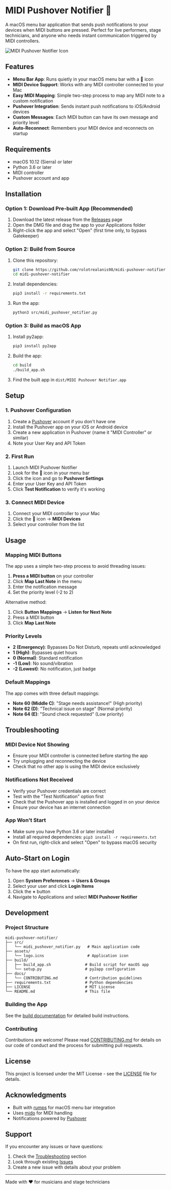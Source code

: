 # MIDI Pushover Notifier 🎹

A macOS menu bar application that sends push notifications to your devices when MIDI buttons are pressed. Perfect for live performers, stage technicians, and anyone who needs instant communication triggered by MIDI controllers.

![MIDI Pushover Notifier Icon](assets/logo.icns)

## Features

- **Menu Bar App**: Runs quietly in your macOS menu bar with a 🎹 icon
- **MIDI Device Support**: Works with any MIDI controller connected to your Mac
- **Easy MIDI Mapping**: Simple two-step process to map any MIDI note to a custom notification
- **Pushover Integration**: Sends instant push notifications to iOS/Android devices
- **Custom Messages**: Each MIDI button can have its own message and priority level
- **Auto-Reconnect**: Remembers your MIDI device and reconnects on startup

## Requirements

- macOS 10.12 (Sierra) or later
- Python 3.6 or later
- MIDI controller
- Pushover account and app

## Installation

### Option 1: Download Pre-built App (Recommended)

1. Download the latest release from the [Releases](https://github.com/yourusername/midi-pushover/releases) page
2. Open the DMG file and drag the app to your Applications folder
3. Right-click the app and select "Open" (first time only, to bypass Gatekeeper)

### Option 2: Build from Source

1. Clone this repository:
   ```bash
   git clone https://github.com/rolotrealanis98/midi-pushover-notifier.git
   cd midi-pushover-notifier
   ```

2. Install dependencies:
   ```bash
   pip3 install -r requirements.txt
   ```

3. Run the app:
   ```bash
   python3 src/midi_pushover_notifier.py
   ```

### Option 3: Build as macOS App

1. Install py2app:
   ```bash
   pip3 install py2app
   ```

2. Build the app:
   ```bash
   cd build
   ./build_app.sh
   ```

3. Find the built app in `dist/MIDI Pushover Notifier.app`

## Setup

### 1. Pushover Configuration

1. Create a [Pushover](https://pushover.net) account if you don't have one
2. Install the Pushover app on your iOS or Android device
3. Create a new application in Pushover (name it "MIDI Controller" or similar)
4. Note your User Key and API Token

### 2. First Run

1. Launch MIDI Pushover Notifier
2. Look for the 🎹 icon in your menu bar
3. Click the icon and go to **Pushover Settings**
4. Enter your User Key and API Token
5. Click **Test Notification** to verify it's working

### 3. Connect MIDI Device

1. Connect your MIDI controller to your Mac
2. Click the 🎹 icon → **MIDI Devices**
3. Select your controller from the list

## Usage

### Mapping MIDI Buttons

The app uses a simple two-step process to avoid threading issues:

1. **Press a MIDI button** on your controller
2. Click **Map Last Note** in the menu
3. Enter the notification message
4. Set the priority level (-2 to 2)

Alternative method:
1. Click **Button Mappings** → **Listen for Next Note**
2. Press a MIDI button
3. Click **Map Last Note**

### Priority Levels

- **2 (Emergency)**: Bypasses Do Not Disturb, repeats until acknowledged
- **1 (High)**: Bypasses quiet hours
- **0 (Normal)**: Standard notification
- **-1 (Low)**: No sound/vibration
- **-2 (Lowest)**: No notification, just badge

### Default Mappings

The app comes with three default mappings:
- **Note 60 (Middle C)**: "Stage needs assistance!" (High priority)
- **Note 62 (D)**: "Technical issue on stage" (Normal priority)
- **Note 64 (E)**: "Sound check requested" (Low priority)

## Troubleshooting

### MIDI Device Not Showing
- Ensure your MIDI controller is connected before starting the app
- Try unplugging and reconnecting the device
- Check that no other app is using the MIDI device exclusively

### Notifications Not Received
- Verify your Pushover credentials are correct
- Test with the "Test Notification" option first
- Check that the Pushover app is installed and logged in on your device
- Ensure your device has an internet connection

### App Won't Start
- Make sure you have Python 3.6 or later installed
- Install all required dependencies: `pip3 install -r requirements.txt`
- On first run, right-click and select "Open" to bypass macOS security

## Auto-Start on Login

To have the app start automatically:

1. Open **System Preferences** → **Users & Groups**
2. Select your user and click **Login Items**
3. Click the **+** button
4. Navigate to Applications and select **MIDI Pushover Notifier**

## Development

### Project Structure

```
midi-pushover-notifier/
├── src/
│   └── midi_pushover_notifier.py   # Main application code
├── assets/
│   └── logo.icns                   # Application icon
├── build/
│   ├── build_app.sh               # Build script for macOS app
│   └── setup.py                   # py2app configuration
├── docs/
│   └── CONTRIBUTING.md            # Contribution guidelines
├── requirements.txt               # Python dependencies
├── LICENSE                        # MIT License
└── README.md                      # This file
```

### Building the App

See the [build documentation](build/README.md) for detailed build instructions.

### Contributing

Contributions are welcome! Please read [CONTRIBUTING.md](docs/CONTRIBUTING.md) for details on our code of conduct and the process for submitting pull requests.

## License

This project is licensed under the MIT License - see the [LICENSE](LICENSE) file for details.

## Acknowledgments

- Built with [rumps](https://github.com/jaredks/rumps) for macOS menu bar integration
- Uses [mido](https://github.com/mido/mido) for MIDI handling
- Notifications powered by [Pushover](https://pushover.net)

## Support

If you encounter any issues or have questions:

1. Check the [Troubleshooting](#troubleshooting) section
2. Look through existing [Issues](https://github.com/yourusername/midi-pushover-notifier/issues)
3. Create a new issue with details about your problem

---

Made with ❤️ for musicians and stage technicians
